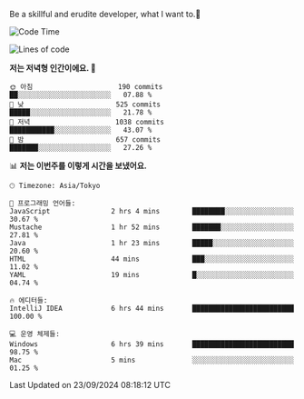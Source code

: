 Be a skillful and erudite developer, what I want to.👶

<!--START_SECTION:waka-->
![Code Time](http://img.shields.io/badge/Code%20Time-1%2C285%20hrs%2059%20mins-blue)

![Lines of code](https://img.shields.io/badge/%EC%A0%80%EB%8A%94%20%EC%97%AC%ED%83%9C%EA%B9%8C%EC%A7%80%20-879.3%20thousand%20%EC%A4%84%EC%9D%98%20%EC%BD%94%EB%93%9C%EB%A5%BC%20%EC%9E%91%EC%84%B1%ED%96%88%EC%96%B4%EC%9A%94.-blue)

**저는 저녁형 인간이에요. 🦉** 

```text
🌞 아침                     190 commits         ██░░░░░░░░░░░░░░░░░░░░░░░   07.88 % 
🌆 낮　                     525 commits         █████░░░░░░░░░░░░░░░░░░░░   21.78 % 
🌃 저녁                     1038 commits        ███████████░░░░░░░░░░░░░░   43.07 % 
🌙 밤　                     657 commits         ███████░░░░░░░░░░░░░░░░░░   27.26 % 
```


📊 **저는 이번주를 이렇게 시간을 보냈어요.** 

```text
🕑︎ Timezone: Asia/Tokyo

💬 프로그래밍 언어들: 
JavaScript               2 hrs 4 mins        ████████░░░░░░░░░░░░░░░░░   30.67 % 
Mustache                 1 hr 52 mins        ███████░░░░░░░░░░░░░░░░░░   27.81 % 
Java                     1 hr 23 mins        █████░░░░░░░░░░░░░░░░░░░░   20.60 % 
HTML                     44 mins             ███░░░░░░░░░░░░░░░░░░░░░░   11.02 % 
YAML                     19 mins             █░░░░░░░░░░░░░░░░░░░░░░░░   04.74 % 

🔥 에디터들: 
IntelliJ IDEA            6 hrs 44 mins       █████████████████████████   100.00 % 

💻 운영 체제들: 
Windows                  6 hrs 39 mins       █████████████████████████   98.75 % 
Mac                      5 mins              ░░░░░░░░░░░░░░░░░░░░░░░░░   01.25 % 
```


 Last Updated on 23/09/2024 08:18:12 UTC
<!--END_SECTION:waka-->
